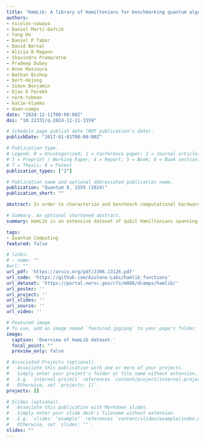 ```yaml
---
title: "HamLib: A library of Hamiltonians for benchmarking quantum algorithms and hardware"
authors:
- nicolas-sawaya
- Daniel Marti-Dafcik
- Yang Ho
- Daniel P Tabor
- David Bernal
- Alicia B Magann
- Shavindra Premaratne
- Pradeep Dubey
- Anne Matsuura
- Nathan Bishop
- bert-dejong
- Simon Benjamin
- Ojas D Parekh
- norm-tubman
- katie-klymko
- daan-camps
date: "2024-12-11T00:00:00Z"
doi: "10.22331/q-2024-12-11-1559"

# Schedule page publish date (NOT publication's date).
publishDate: "2017-01-01T00:00:00Z"

# Publication type.
# Legend: 0 = Uncategorized; 1 = Conference paper; 2 = Journal article;
# 3 = Preprint / Working Paper; 4 = Report; 5 = Book; 6 = Book section;
# 7 = Thesis; 8 = Patent
publication_types: ["2"]

# Publication name and optional abbreviated publication name.
publication: "Quantum 8, 1559 (2024)"
publication_short: ""

abstract: In order to characterize and benchmark computational hardware, software, and algorithms, it is essential to have many problem instances on-hand. This is no less true for quantum computation, where a large collection of real-world problem instances would allow for benchmarking studies that in turn help to improve both algorithms and hardware designs. To this end, here we present a large dataset of qubit-based quantum Hamiltonians. The dataset, called HamLib (for Hamiltonian Library), is freely available online and contains problem sizes ranging from 2 to 1000 qubits. HamLib includes problem instances of the Heisenberg model, Fermi-Hubbard model, Bose-Hubbard model, molecular electronic structure, molecular vibrational structure, MaxCut, Max-k-SAT, Max-k-Cut, QMaxCut, and the traveling salesperson problem. The goals of this effort are (a) to save researchers time by eliminating the need to prepare problem instances and map them to qubit representations, (b) to allow for more thorough tests of new algorithms and hardware, and (c) to allow for reproducibility and standardization across research studies.

# Summary. An optional shortened abstract.
summary: HamLib is an extensive dataset of qubit Hamiltonians spanning a large range of problem sizes and instances that is designed for testing quantum algorithms, software and hardware.

tags:
- Quantum Computing
featured: false

# links:
# - name: ""
#url: ""
url_pdf: 'https://arxiv.org/pdf/2306.13126.pdf'
url_code: 'https://github.com/Azulene-Labs/hamlib_functions'
url_dataset: 'https://portal.nersc.gov/cfs/m888/dcamps/hamlib/'
url_poster: ''
url_project: ''
url_slides: ''
url_source: ''
url_video: ''

# Featured image
# To use, add an image named `featured.jpg/png` to your page's folder. 
image:
  caption: 'Overview of HamLib dataset.'
  focal_point: ""
  preview_only: false

# Associated Projects (optional).
#   Associate this publication with one or more of your projects.
#   Simply enter your project's folder or file name without extension.
#   E.g. `internal-project` references `content/project/internal-project/index.md`.
#   Otherwise, set `projects: []`.
projects: []

# Slides (optional).
#   Associate this publication with Markdown slides.
#   Simply enter your slide deck's filename without extension.
#   E.g. `slides: "example"` references `content/slides/example/index.md`.
#   Otherwise, set `slides: ""`.
slides: ""
---
```

